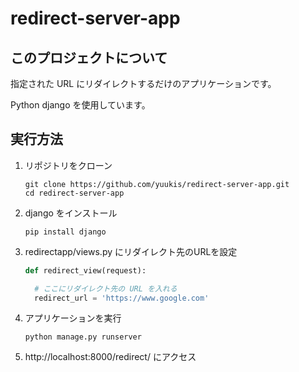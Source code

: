 # redirect-server-app

## このプロジェクトについて

指定された URL にリダイレクトするだけのアプリケーションです。

Python django を使用しています。

## 実行方法

1. リポジトリをクローン
    ```
    git clone https://github.com/yuukis/redirect-server-app.git
    cd redirect-server-app
    ```

2. django をインストール
    ```
    pip install django
    ```

3. redirectapp/views.py にリダイレクト先のURLを設定
   ```python
   def redirect_view(request):

     # ここにリダイレクト先の URL を入れる
     redirect_url = 'https://www.google.com'
   ``` 

4. アプリケーションを実行
   ```
   python manage.py runserver
   ```

5. http://localhost:8000/redirect/ にアクセス
